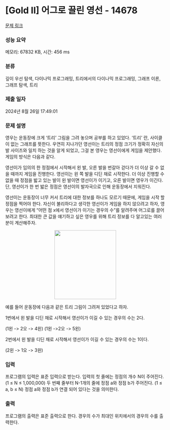 # [Gold II] 어그로 끌린 영선 - 14678 

[문제 링크](https://www.acmicpc.net/problem/14678) 

### 성능 요약

메모리: 67832 KB, 시간: 456 ms

### 분류

깊이 우선 탐색, 다이나믹 프로그래밍, 트리에서의 다이나믹 프로그래밍, 그래프 이론, 그래프 탐색, 트리

### 제출 일자

2024년 8월 26일 17:49:01

### 문제 설명

<p>영우는 운동장에 크게 ‘트리’ 그림을 그려 놓으며 공부를 하고 있었다. ‘트리’ 란, 사이클이 없는 그래프를 뜻한다. 우연히 지나가던 영선이는 트리의 정점 크기가 정확히 자신의 발 사이즈와 일치 하는 것을 알게 되었고, 그걸 본 영우는 영선이에게 게임을 제안했다. 게임의 방식은 다음과 같다.</p>

<p>영선이가 임의의 한 정점에서 시작해서 왼 발, 오른 발을 번갈아 걷다가 더 이상 갈 수 없을 때까지 게임을 진행한다. 영선이는 왼 쪽 발을 디딘 채로 시작한다. 더 이상 진행할 수 없을 때 정점을 밟고 있는 발이 왼 발이면 영선이가 이기고, 오른 발이면 영우가 이긴다. 단, 영선이가 한 번 밟은 정점은 영선이의 발자국으로 인해 운동장에서 지워진다.</p>

<p>영선이는 운동장이 너무 커서 트리에 대한 정보를 하나도 모르기 때문에, 게임을 시작 할 정점을 찍어야 한다. 자신이 불리하다고 생각한 영선이가 게임을 하지 않으려고 하자, 영우는 영선이에게 “어떤 점 x에서 영선이가 이기는 경우의 수”를 알려주며 어그로를 끌어보려고 한다. 최대한 큰 값을 얘기하고 싶은 영우를 위해 트리 정보를 다 알고있는 여러분이 계산해주자. </p>

<p style="text-align: center;"><img alt="" src="https://onlinejudgeimages.s3-ap-northeast-1.amazonaws.com/problem/14678/1.png" style="height:217px; width:194px"></p>

<p>예를 들어 운동장에 다음과 같은 트리 그림이 그려져 있었다고 하자.</p>

<p>1번에서 왼 발을 디딘 채로 시작해서 영선이가 이길 수 있는 경우의 수는 2다.</p>

<p>(1왼 -> 2오 -> 4왼) (1왼 ->2오 -> 5왼)</p>

<p>2번에서 왼 발을 디딘 채로 시작해서 영선이가 이길 수 있는 경우의 수는 1이다.</p>

<p>(2왼 -> 1오 -> 3왼) </p>

### 입력 

 <p>프로그램의 입력은 표준 입력으로 받는다. 입력의 첫 줄에는 정점의 개수 N이 주어진다. (1 ≤ N ≤ 1,000,000) 두 번째 줄부터 N-1개의 줄에 정점 a와 정점 b가 주어진다. (1 ≤ a, b ≤ N) 정점 a와 정점 b가 연결 되어 있다는 것을 의미한다.</p>

### 출력 

 <p>프로그램의 출력은 표준 출력으로 한다. 경우의 수가 최대인 위치에서의 경우의 수를 출력한다.</p>

